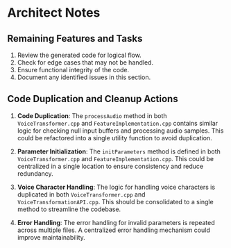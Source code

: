 # Architect Notes

## Remaining Features and Tasks

1. Review the generated code for logical flow.
2. Check for edge cases that may not be handled.
3. Ensure functional integrity of the code.
4. Document any identified issues in this section.

## Code Duplication and Cleanup Actions

1. **Code Duplication**: The `processAudio` method in both `VoiceTransformer.cpp` and `FeatureImplementation.cpp` contains similar logic for checking null input buffers and processing audio samples. This could be refactored into a single utility function to avoid duplication.
  
2. **Parameter Initialization**: The `initParameters` method is defined in both `VoiceTransformer.cpp` and `FeatureImplementation.cpp`. This could be centralized in a single location to ensure consistency and reduce redundancy.

3. **Voice Character Handling**: The logic for handling voice characters is duplicated in both `VoiceTransformer.cpp` and `VoiceTransformationAPI.cpp`. This should be consolidated to a single method to streamline the codebase.

4. **Error Handling**: The error handling for invalid parameters is repeated across multiple files. A centralized error handling mechanism could improve maintainability.
